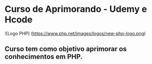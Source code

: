 # Curso de Aprimorando - Udemy e Hcode

![Logo PHP] (https://www.php.net/images/logos/new-php-logo.png)
## Curso tem como objetivo aprimorar os conhecimentos em PHP.